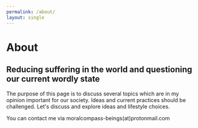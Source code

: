 ```yaml
---
permalink: /about/
layout: single
---
```


# About

## Reducing suffering in the world and questioning our current wordly state

The purpose of this page is to discuss several topics
which are in my opinion important for our society.
Ideas and current practices should be challenged.
Let's discuss and explore ideas and lifestyle choices.

You can contact me via moralcompass-beings(at)protonmail.com
